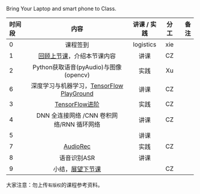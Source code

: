 Bring Your Laptop and smart phone  to Class. 

|时间段     |  内容    | 讲课 / 实践     |  分工  |  备注       |
| :---      |   :----:    |   :----:    |    :----:    | ---: |
|   0       |  课程签到     |  logistics   |     xie     |        |
|   1       |  [回顾上节课](../WW7/WW7-Plan.md)，介绍本节课内容     |  讲课    |     CZ     |         |
|   2       |  Python获取语音(pyAudio)与图像(opencv)    |   实践    |   Xu    |         |        
|   6       |  深度学习与机器学习，[TensorFlow PlayGround](http://playground.tensorflow.org/)    |  讲课    |   CZ    |          |
|   3       |  [TensorFlow进阶](TensorFlow-more.pdf)    |  实践    |    CZ   |         |
|   4       |  DNN 全连接网络 /CNN 卷积网络/RNN 循环网络 |   讲课    |    CZ   |         |
|   5       |      |   讲课    |       |         |
|   7       |   [AudioRec](../Course-Projects/speech-recog)    |   实践    |    CZ    |         |
|   8       |  语音识别ASR     |   讲课     |        |         |
|   9       |  小结，[展望下节课](../WW9/WW9-Plan.md)    |        |     CZ     |         |



大家注意：勿上传``有版权``的课程参考资料。
